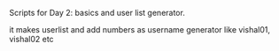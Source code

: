 Scripts for Day 2: basics and user list generator.

it makes userlist and add numbers as username generator like vishal01, vishal02 etc

